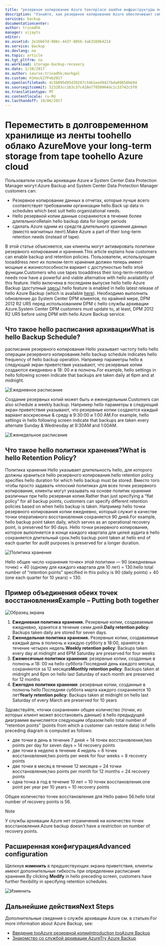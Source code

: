 ```yaml
---
title: "резервное копирование Azure tooreplace aaaUse инфраструктуры ленты | Документы Microsoft"
description: "Узнайте, как резервное копирование Azure обеспечивает семантику like ленту, которая позволяет toobackup и восстановления данных в Azure"
services: backup
documentationcenter: 
author: trinadhk
manager: vijayts
editor: 
ms.assetid: 2e1bb67d-986c-4437-8056-3a63169b4214
ms.service: backup
ms.devlang: na
ms.topic: article
ms.tgt_pltfrm: na
ms.workload: storage-backup-recovery
ms.date: 1/10/2017
ms.author: saurse;trinadhk;markgal
ms.custom: H1Hack27Feb2017
ms.openlocfilehash: 4c5b095d95d39267c54b1eed9427bda09658bb94
ms.sourcegitcommit: 523283cc1b3c37c428e77850964dc1c33742c5f0
ms.translationtype: MT
ms.contentlocale: ru-RU
ms.lasthandoff: 10/06/2017
---
```

# <a name="move-your-long-term-storage-from-tape-toohello-azure-cloud"></a><span data-ttu-id="a7e45-103">Переместить в долговременном хранилище из ленты toohello облако Azure</span><span class="sxs-lookup"><span data-stu-id="a7e45-103">Move your long-term storage from tape toohello Azure cloud</span></span>
<span data-ttu-id="a7e45-104">Пользователи службы архивации Azure и System Center Data Protection Manager могут:</span><span class="sxs-lookup"><span data-stu-id="a7e45-104">Azure Backup and System Center Data Protection Manager customers can:</span></span>

* <span data-ttu-id="a7e45-105">Резервное копирование данных в отчетах, которые лучше всего соответствует требованиям организации hello.</span><span class="sxs-lookup"><span data-stu-id="a7e45-105">Back up data in schedules which best suit hello organizational needs.</span></span>
* <span data-ttu-id="a7e45-106">Hello резервной копии данные сохраняются в течение более длительного</span><span class="sxs-lookup"><span data-stu-id="a7e45-106">Retain hello backup data for longer periods</span></span>
* <span data-ttu-id="a7e45-107">сделать Azure одним из средств длительного хранения данных (вместо магнитных лент).</span><span class="sxs-lookup"><span data-stu-id="a7e45-107">Make Azure a part of their long-term retention needs (instead of tape).</span></span>

<span data-ttu-id="a7e45-108">В этой статье объясняется, как клиенты могут активировать политики резервного копирования и хранения.</span><span class="sxs-lookup"><span data-stu-id="a7e45-108">This article explains how customers can enable backup and retention policies.</span></span> <span data-ttu-id="a7e45-109">Пользователи, использующие tooaddress лент их полном-term хранения должен теперь имеют мощные и жизнеспособности вариант с доступностью hello этой функции.</span><span class="sxs-lookup"><span data-stu-id="a7e45-109">Customers who use tapes tooaddress their long-term-retention needs now have a powerful and viable alternative with hello availability of this feature.</span></span> <span data-ttu-id="a7e45-110">Hello включена в последнем выпуске hello hello Azure Backup (доступный [здесь](http://aka.ms/azurebackup_agent)).</span><span class="sxs-lookup"><span data-stu-id="a7e45-110">hello feature is enabled in hello latest release of hello Azure Backup (which is available [here](http://aka.ms/azurebackup_agent)).</span></span> <span data-ttu-id="a7e45-111">Необходимо выполнить обновление до System Center DPM клиентов, по крайней мере, DPM 2012 R2 UR5 перед использованием DPM с hello службы архивации Azure.</span><span class="sxs-lookup"><span data-stu-id="a7e45-111">System Center DPM customers must update to, at least, DPM 2012 R2 UR5 before using DPM with hello Azure Backup service.</span></span>

## <a name="what-is-hello-backup-schedule"></a><span data-ttu-id="a7e45-112">Что такое hello расписания архивации</span><span class="sxs-lookup"><span data-stu-id="a7e45-112">What is hello Backup Schedule?</span></span>
<span data-ttu-id="a7e45-113">расписание резервного копирования Hello указывает частоту hello hello операции резервного копирования.</span><span class="sxs-lookup"><span data-stu-id="a7e45-113">hello backup schedule indicates hello frequency of hello backup operation.</span></span> <span data-ttu-id="a7e45-114">Например параметры hello в следующий экран приветствия указывают, что резервные копии создаются ежедневно в 18: 00 и в полночь.</span><span class="sxs-lookup"><span data-stu-id="a7e45-114">For example, hello settings in hello following screen indicate that backups are taken daily at 6pm and at midnight.</span></span>

![Ежедневное расписание](./media/backup-azure-backup-cloud-as-tape/dailybackupschedule.png)

<span data-ttu-id="a7e45-116">Создание резервных копий может быть и еженедельным.</span><span class="sxs-lookup"><span data-stu-id="a7e45-116">Customers can also schedule a weekly backup.</span></span> <span data-ttu-id="a7e45-117">Например hello параметры в следующий экран приветствия указывают, что резервные копии создаются каждый вариант воскресенье & среду в 9:30:00 и 1:00 AM.</span><span class="sxs-lookup"><span data-stu-id="a7e45-117">For example, hello settings in hello following screen indicate that backups are taken every alternate Sunday & Wednesday at 9:30AM and 1:00AM.</span></span>

![Еженедельное расписание](./media/backup-azure-backup-cloud-as-tape/weeklybackupschedule.png)

## <a name="what-is-hello-retention-policy"></a><span data-ttu-id="a7e45-119">Что такое hello политики хранения?</span><span class="sxs-lookup"><span data-stu-id="a7e45-119">What is hello Retention Policy?</span></span>
<span data-ttu-id="a7e45-120">Политика хранения Hello указывает длительность hello, для которого должны храниться hello резервного копирования.</span><span class="sxs-lookup"><span data-stu-id="a7e45-120">hello retention policy specifies hello duration for which hello backup must be stored.</span></span> <span data-ttu-id="a7e45-121">Вместо того чтобы просто задавать «плоский политика» для всех точек резервного копирования, клиенты могут указывать на основе политик хранения различных при hello резервная копия.</span><span class="sxs-lookup"><span data-stu-id="a7e45-121">Rather than just specifying a “flat policy” for all backup points, customers can specify different retention policies based on when hello backup is taken.</span></span> <span data-ttu-id="a7e45-122">Например hello точки резервного копирования копии ежедневно, который служит в качестве точки оперативного восстановления сохраняется 90 дней.</span><span class="sxs-lookup"><span data-stu-id="a7e45-122">For example, hello backup point taken daily, which serves as an operational recovery point, is preserved for 90 days.</span></span> <span data-ttu-id="a7e45-123">Hello точки резервного копирования, которое выполняется в конце каждого квартала для целей аудита в hello сохраняется длительный срок.</span><span class="sxs-lookup"><span data-stu-id="a7e45-123">hello backup point taken at hello end of each quarter for audit purposes is preserved for a longer duration.</span></span>

![Политика хранения](./media/backup-azure-backup-cloud-as-tape/retentionpolicy.png)

<span data-ttu-id="a7e45-125">Hello общее число «хранения точек» этой политики — 90 (ежедневных точек) + 40 (одному для каждого квартала для 10 лет) = 130.</span><span class="sxs-lookup"><span data-stu-id="a7e45-125">hello total number of “retention points” specified in this policy is 90 (daily points) + 40 (one each quarter for 10 years) = 130.</span></span>

## <a name="example--putting-both-together"></a><span data-ttu-id="a7e45-126">Пример объединения обеих точек восстановления</span><span class="sxs-lookup"><span data-stu-id="a7e45-126">Example – Putting both together</span></span>
![Образец экрана](./media/backup-azure-backup-cloud-as-tape/samplescreen.png)

1. <span data-ttu-id="a7e45-128">**Ежедневная политика хранения.** Резервные копии, создаваемые ежедневно, хранятся в течение семи дней.</span><span class="sxs-lookup"><span data-stu-id="a7e45-128">**Daily retention policy**: Backups taken daily are stored for seven days.</span></span>
2. <span data-ttu-id="a7e45-129">**Еженедельная политика хранения.** Резервные копии, создаваемые каждый день в полночь и каждую субботу в 18:00, хранятся в течение четырех недель.</span><span class="sxs-lookup"><span data-stu-id="a7e45-129">**Weekly retention policy**: Backups taken every day at midnight and 6PM Saturday are preserved for four weeks</span></span>
3. <span data-ttu-id="a7e45-130">**Ежемесячные политики хранения**: резервные копии, созданные в полночь и 18: 00 на hello суббота Последний день каждого месяца, сохраняются за 12 месяцев</span><span class="sxs-lookup"><span data-stu-id="a7e45-130">**Monthly retention policy**: Backups taken at midnight and 6pm on hello last Saturday of each month are preserved for 12 months</span></span>
4. <span data-ttu-id="a7e45-131">**Ежегодно политики хранения**: резервные копии, созданные в полночь hello Последняя суббота марта каждого сохраняются 10 лет</span><span class="sxs-lookup"><span data-stu-id="a7e45-131">**Yearly retention policy**: Backups taken at midnight on hello last Saturday of every March are preserved for 10 years</span></span>

<span data-ttu-id="a7e45-132">Здравствуйте, «точки сохранения» общее количество (точки, из которых клиент может восстановить данные) в hello предыдущей диаграмме вычисляется следующим образом:</span><span class="sxs-lookup"><span data-stu-id="a7e45-132">hello total number of “retention points” (points from which a customer can restore data) in hello preceding diagram is computed as follows:</span></span>

* <span data-ttu-id="a7e45-133">две точки в день в течение 7 дней = 14 точек восстановления;</span><span class="sxs-lookup"><span data-stu-id="a7e45-133">two points per day for seven days = 14 recovery points</span></span>
* <span data-ttu-id="a7e45-134">две точки в неделю в течение 4 недель = 8 точек восстановления;</span><span class="sxs-lookup"><span data-stu-id="a7e45-134">two points per week for four weeks = 8 recovery points</span></span>
* <span data-ttu-id="a7e45-135">две точки в месяц в течение 12 месяцев = 24 точки восстановления;</span><span class="sxs-lookup"><span data-stu-id="a7e45-135">two points per month for 12 months = 24 recovery points</span></span>
* <span data-ttu-id="a7e45-136">одна точка в год в течение 10 лет = 10 точек восстановления.</span><span class="sxs-lookup"><span data-stu-id="a7e45-136">one point per year per 10 years = 10 recovery points</span></span>

<span data-ttu-id="a7e45-137">Общее количество точек восстановления для Hello равно 56.</span><span class="sxs-lookup"><span data-stu-id="a7e45-137">hello total number of recovery points is 56.</span></span>

> [!NOTE]
> <span data-ttu-id="a7e45-138">У службы архивации Azure нет ограничений на количество точек восстановления.</span><span class="sxs-lookup"><span data-stu-id="a7e45-138">Azure backup doesn't have a restriction on number of recovery points.</span></span>
>
>

## <a name="advanced-configuration"></a><span data-ttu-id="a7e45-139">Расширенная конфигурация</span><span class="sxs-lookup"><span data-stu-id="a7e45-139">Advanced configuration</span></span>
<span data-ttu-id="a7e45-140">Щелкнув **изменить** в предшествующих экрана приветствия, клиенты имеют дополнительные гибкость при определении расписания хранения.</span><span class="sxs-lookup"><span data-stu-id="a7e45-140">By clicking **Modify** in hello preceding screen, customers have further flexibility in specifying retention schedules.</span></span>

![Изменить](./media/backup-azure-backup-cloud-as-tape/modify.png)

## <a name="next-steps"></a><span data-ttu-id="a7e45-142">Дальнейшие действия</span><span class="sxs-lookup"><span data-stu-id="a7e45-142">Next Steps</span></span>
<span data-ttu-id="a7e45-143">Дополнительные сведения о службе архивации Azure см. в статьях:</span><span class="sxs-lookup"><span data-stu-id="a7e45-143">For more information about Azure Backup, see:</span></span>

* [<span data-ttu-id="a7e45-144">Введение tooAzure резервной копии</span><span class="sxs-lookup"><span data-stu-id="a7e45-144">Introduction tooAzure Backup</span></span>](backup-introduction-to-azure-backup.md)
* [<span data-ttu-id="a7e45-145">Знакомство со службой архивации Azure</span><span class="sxs-lookup"><span data-stu-id="a7e45-145">Try Azure Backup</span></span>](backup-try-azure-backup-in-10-mins.md)
